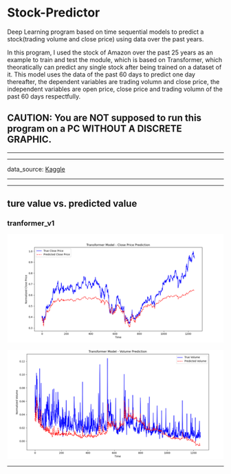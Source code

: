 # Stock-Predictor
Deep Learning program based on time sequential models to predict a stock(trading volume and close price) using data over the past years.

In this program, I used the stock of Amazon over the past 25 years as an example to train and test the module, which is based on Transformer, which theoratically can predict any single stock after being trained on a dataset of it.
This model uses the data of the past 60 days to predict one day thereafter, the dependent variables are trading volumn and close price, the independent variables are open price, close price and trading volumn of the past 60 days respectfully.

## **CAUTION**: **You are NOT supposed to run this program on a PC WITHOUT A DISCRETE GRAPHIC.**
---

---
data_source: <a href='https://www.kaggle.com/datasets/meharshanali/amazon-stocks-2025'>Kaggle</a>


---

---
## ture value vs. predicted value

### tranformer_v1
![alt text](<pic/transformer_v1/close price.png>)

![alt text](pic/transformer_v1/volumn.png)

---

